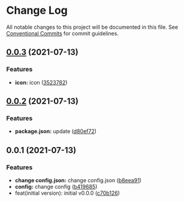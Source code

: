 # Change Log

All notable changes to this project will be documented in this file.
See [Conventional Commits](https://conventionalcommits.org) for commit guidelines.

## [0.0.3](https://github.com/maxlxq/dan-react-native/compare/@dan-react-native/icons@0.0.2...@dan-react-native/icons@0.0.3) (2021-07-13)


### Features

* **icon:** icon ([3523782](https://github.com/maxlxq/dan-react-native/commit/352378224e622daf380c64ba2c29156ecdb156ba))





## [0.0.2](https://github.com/maxlxq/dan-react-native/compare/@dan-react-native/icons@0.0.1...@dan-react-native/icons@0.0.2) (2021-07-13)


### Features

* **package.json:** update ([d80ef72](https://github.com/maxlxq/dan-react-native/commit/d80ef7201b315d290b07f0ad28dfa65700f08486))





## 0.0.1 (2021-07-13)


### Features

* **change config.json:** change config.json ([b8eea91](https://github.com/maxlxq/dan-react-native/commit/b8eea916c561e6fb03c80f2b5b3c04d8eeadbb3f))
* **config:** change config ([b419685](https://github.com/maxlxq/dan-react-native/commit/b419685467976f59df5e6bbf5f27d4cb3a8c2c54))
* feat(initial version): initial v0.0.0 ([c70b126](https://github.com/maxlxq/dan-react-native/commit/c70b126d1ef765ea76dd417c050a6656a83a4979))

